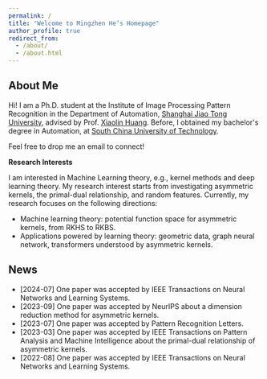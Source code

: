 ```yaml
---
permalink: /
title: "Welcome to Mingzhen He’s Homepage"
author_profile: true
redirect_from: 
  - /about/
  - /about.html
---
```

**About Me**
------
Hi! I am a Ph.D. student at the Institute of Image Processing Pattern Recognition in the Department of Automation, [Shanghai Jiao Tong University](https://en.sjtu.edu.cn/), advised by Prof. [Xiaolin Huang](http://www.pami.sjtu.edu.cn/en/xiaolin). Before, I obtained my bachelor's degree in Automation, at [South China University of Technology](https://www.scut.edu.cn/en/).

Feel free to drop me an email to connect!

**Research Interests**

I am interested in Machine Learning theory, e.g., kernel methods and deep learning theory.
My research interest starts from investigating asymmetric kernels, the primal-dual relationship, and random features. 
Currently, my research focuses on the following directions:
- Machine learning theory: potential function space for asymmetric kernels, from RKHS to RKBS.
- Applications powered by learning theory: geometric data, graph neural network, transformers understood by asymmetric kernels.

**News**
------
* [2024-07] One paper was accepted by IEEE Transactions on Neural Networks and Learning Systems.
* [2023-09] One paper was accepted by NeurIPS about a dimension reduction method for asymmetric kernels. 
* [2023-07] One paper was accepted by Pattern Recognition Letters.
* [2023-03] One paper was accepted by IEEE Transactions on Pattern Analysis and Machine Intelligence about the primal-dual relationship of asymmetric kernels.
* [2022-08] One paper was accepted by IEEE Transactions on Neural Networks and Learning Systems.
